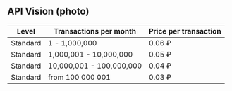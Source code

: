 ## API Vision (photo)

| Level | Transactions per month | Price per transaction |
|---|---|---|
| Standard | 1 - 1,000,000 | 0.06 ₽ |
| Standard | 1,000,001 - 10,000,000 | 0.05 ₽ |
| Standard | 10,000,001 - 100,000,000 | 0.04 ₽ |
| Standard | from 100 000 001 | 0.03 ₽ |

